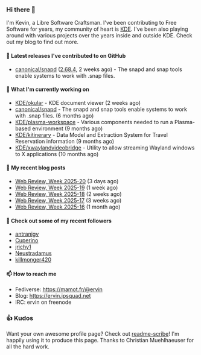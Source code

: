 ### Hi there 👋

I'm Kevin, a Libre Software Craftsman. I've been contributing to Free Software for years,
my community of heart is [KDE](https://kde.org). I've been also playing around with various
projects over the years inside and outside KDE. Check out my blog to find out more.

#### 🔭 Latest releases I've contributed to on GitHub

- [canonical/snapd](https://github.com/canonical/snapd) ([2.68.4](https://github.com/canonical/snapd/releases/tag/2.68.4), 2 weeks ago) - The snapd and snap tools enable systems to work with .snap files.

#### 🌱 What I'm currently working on

- [KDE/okular](https://github.com/KDE/okular) - KDE document viewer (2 weeks ago)
- [canonical/snapd](https://github.com/canonical/snapd) - The snapd and snap tools enable systems to work with .snap files. (6 months ago)
- [KDE/plasma-workspace](https://github.com/KDE/plasma-workspace) - Various components needed to run a Plasma-based environment (9 months ago)
- [KDE/kitinerary](https://github.com/KDE/kitinerary) - Data Model and Extraction System for Travel Reservation information (9 months ago)
- [KDE/xwaylandvideobridge](https://github.com/KDE/xwaylandvideobridge) - Utility to allow streaming Wayland windows to X applications (10 months ago)

#### 📜 My recent blog posts

- [Web Review, Week 2025-20](https://ervin.ipsquad.net/blog/2025/05/16/web-review-week-2025-20/) (3 days ago)
- [Web Review, Week 2025-19](https://ervin.ipsquad.net/blog/2025/05/09/web-review-week-2025-19/) (1 week ago)
- [Web Review, Week 2025-18](https://ervin.ipsquad.net/blog/2025/05/02/web-review-week-2025-18/) (2 weeks ago)
- [Web Review, Week 2025-17](https://ervin.ipsquad.net/blog/2025/04/25/web-review-week-2025-17/) (3 weeks ago)
- [Web Review, Week 2025-16](https://ervin.ipsquad.net/blog/2025/04/18/web-review-week-2025-16/) (1 month ago)

#### 👯 Check out some of my recent followers

- [antranigv](https://github.com/antranigv)
- [Cuperino](https://github.com/Cuperino)
- [jrichy1](https://github.com/jrichy1)
- [Neustradamus](https://github.com/Neustradamus)
- [killmonger420](https://github.com/killmonger420)

#### 📫 How to reach me

- Fediverse: https://mamot.fr/@ervin
- Blog: https://ervin.ipsquad.net
- IRC: ervin on freenode

### 👍 Kudos

Want your own awesome profile page? Check out [readme-scribe](https://github.com/muesli/readme-scribe)!
I'm happily using it to produce this page. Thanks to Christian Muehlhaeuser for all the hard work.


